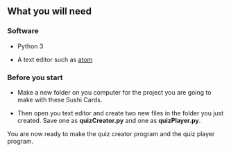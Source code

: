## What you will need

### Software

+ Python 3

+ A text editor such as [atom](http://atom.io)

### Before you start

+ Make a new folder on you computer for the project you are going to make with these Sushi Cards.

+ Then open you text editor and create two new files in the folder you just created. Save one as **quizCreator.py** and one as **quizPlayer.py**.

You are now ready to make the quiz creator program and the quiz player program.

